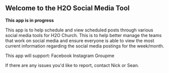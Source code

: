 ## Welcome to the H2O Social Media Tool

**This app is in progress**

This app is to help schedule and view scheduled posts through various social media tools for H2O Church.
This is to help better manage the teams that work on social media and ensure everyone is able to view the most current information regarding the social media postings for the week/month.

This app will support:
Facebook
Instagram
Groupme

If there are any issues you'd like to report, contact Nick or Sean. 
